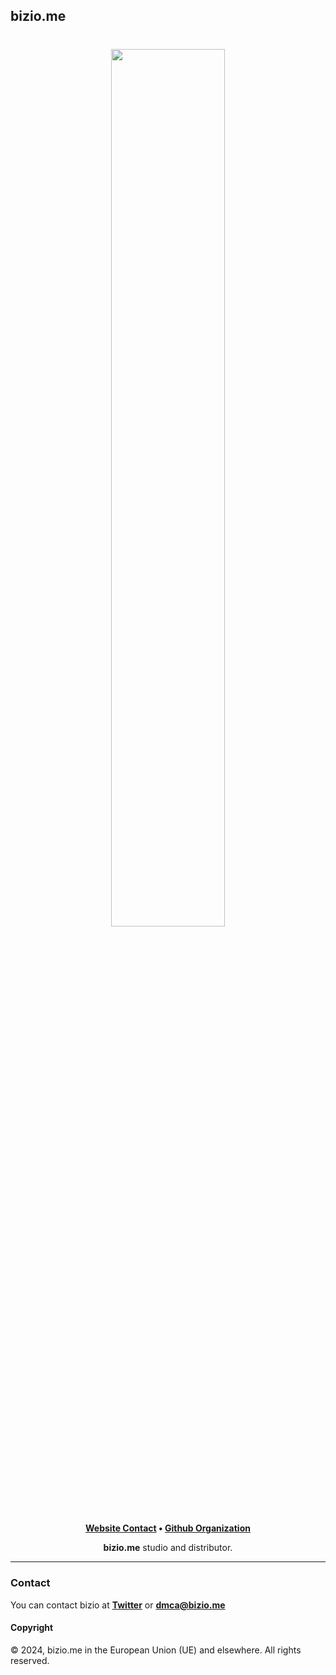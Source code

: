 ## bizio.me

<h1 align="center">
    <a href="https://github.com/bizio-me" target="_blank">
        <img height="60%" width="60%" src=""><br>
    </a>
</h1>

<p align="center">
    <b><a href="http://bizio.me/">Website Contact</a> • <a href="https://github.com/bizio-me">Github Organization</a></b>
</p>

<p align="center">
   <b>bizio.me</b> studio and distributor.
</p>

---

### Contact

You can contact bizio at <b><a href="https://x.com/bizio-me">Twitter</a></b> or <b><a href="maito:dmca@bizio.me">dmca@bizio.me</a></b>

#### Copyright

© 2024, bizio.me in the European Union (UE) and elsewhere. All rights reserved.
